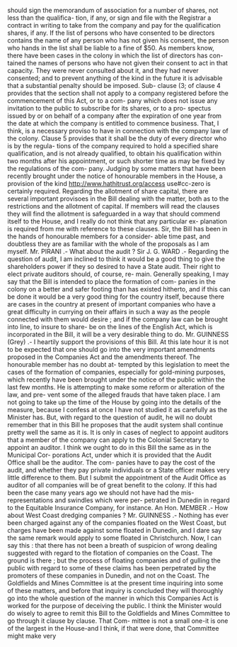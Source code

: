 should sign the memorandum of association for a number of shares, not less than the qualifica- tion, if any, or sign and file with the Registrar a contract in writing to take from the company and pay for the qualification shares, if any. If the list of persons who have consented to be directors contains the name of any person who has not given his consent, the person who hands in the list shall be liable to a fine of $50. As members know, there have been cases in the colony in which the list of directors has con- tained the names of persons who have not given their consent to act in that capacity. They were never consulted about it, and they had never consented; and to prevent anything of the kind in the future it is advisable that a substantial penalty should be imposed. Sub- clause (3; of clause 4 provides that the section shall not apply to a company registered before the commencement of this Act, or to a com- pany which does not issue any invitation to the public to subscribe for its shares, or to a pro- spectus issued by or on behalf of a company after the expiration of one year from the date at which the company is entitled to commence business. That, I think, is a necessary proviso to have in connection with the company law of the colony. Clause 5 provides that it shall be the duty of every director who is by the regula- tions of the company required to hold a specified share qualification, and is not already qualified, to obtain his qualification within two months after his appointment, or such shorter time as may be fixed by the regulations of the com- pany. Judging by some matters that have been recently brought under the notice of honourable members in the House, a provision of the kind http://www.hathitrust.org/access use#cc-zero is certainly required. Regarding the allotment of share capital, there are several important provisoes in the Bill dealing with the matter, both as to the restrictions and the allotment of capital. If members will read the clauses they will find the allotment is safeguarded in a way that should commend itself to the House, and I really do not think that any particular ex- planation is required from me with reference to these clauses. Sir, the Bill has been in the hands of honourable members for a consider- able time past, and doubtless they are as familiar with the whole of the proposals as I am myself. Mr. PIRANI .- What about the audit ? Sir J. G. WARD .- Regarding the question of audit, I am inclined to think it would be a good thing to give the shareholders power if they so desired to have a State audit. Their right to elect private auditors should, of course, re- main. Generally speaking, I may say that the Bill is intended to place the formation of com- panies in the colony on a better and safer footing than has existed hitherto, and if this can be done it would be a very good thing for the country itself, because there are cases in the country at present of important companies who have a great difficulty in currying on their affairs in such a way as the people connected with them would desire ; and if the company law can be brought into line, to insure to share- be on the lines of the English Act, which is incorporated in the Bill, it will be a very desirable thing to do. Mr. GUINNESS (Grey) .- I heartily support the provisions of this Bill. At this late hour it is not to be expected that one should go into the very important amendments proposed in the Companies Act and the amendments thereof. The honourable member has no doubt at- tempted by this legislation to meet the cases of the formation of companies, especially for gold-mining purposes, which recently have been brought under the notice of the public within the last few months. He is attempting to make some reform or alteration of the law, and pre- vent some of the alleged frauds that have taken place. I am not going to take up the time of the House by going into the details of the measure, because I confess at once I have not studied it as carefully as the Minister has. But, with regard to the question of audit, he will no doubt remember that in this Bill he proposes that the audit system shall continue pretty well the same as it is. It is only in cases of neglect to appoint auditors that a member of the company can apply to the Colonial Secretary to appoint an auditor. I think we ought to do in this Bill the same as in the Municipal Cor- porations Act, under which it is provided that the Audit Office shall be the auditor. The com- panies have to pay the cost of the audit, and whether they pay private individuals or a State officer makes very little difference to them. But I submit the appointment of the Audit Office as auditor of all companies will be of great benefit to the colony. If this had been the case many years ago we should not have had the mis- representations and swindles which were per- petrated in Dunedin in regard to the Equitable Insurance Company, for instance. An Hon. MEMBER .- How about West Coast dredging companies ? Mr. GUINNESS .- Nothing has ever been charged against any of the companies floated on the West Coast, but charges have been made against some floated in Dunedin, and I dare say the same remark would apply to some floated in Christchurch. Now, I can say this : that there has not been a breath of suspicion of wrong dealing suggested with regard to the flotation of companies on the Coast. The ground is there ; but the process of floating companies and of gulling the public with regard to some of these claims has been perpetrated by the promoters of these companies in Dunedin, and not on the Coast. The Goldfields and Mines Committee is at the present time inquiring into some of these matters, and before that inquiry is concluded they will thoroughly go into the whole question of the manner in which this Companies Act is worked for the purpose of deceiving the public. I think the Minister would do wisely to agree to remit this Bill to the Goldfields and Mines Committee to go through it clause by clause. That Com- mittee is not a small one-it is one of the largest in the House-and I think, if that were done, that Committee might make very 